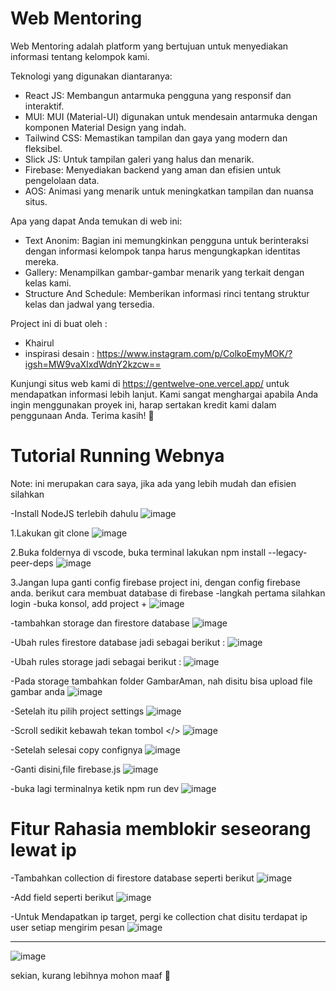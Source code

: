 # Web Mentoring
Web Mentoring adalah platform yang bertujuan untuk menyediakan informasi tentang kelompok kami. 

Teknologi yang digunakan diantaranya: 
- React JS: Membangun antarmuka pengguna yang responsif dan interaktif.
- MUI: MUI (Material-UI) digunakan untuk mendesain antarmuka dengan komponen Material Design yang indah.
- Tailwind CSS: Memastikan tampilan dan gaya yang modern dan fleksibel.
- Slick JS: Untuk tampilan galeri yang halus dan menarik.
- Firebase: Menyediakan backend yang aman dan efisien untuk pengelolaan data.
- AOS: Animasi yang menarik untuk meningkatkan tampilan dan nuansa situs.

Apa yang dapat Anda temukan di web ini:
- Text Anonim: Bagian ini memungkinkan pengguna untuk berinteraksi dengan informasi kelompok tanpa harus mengungkapkan identitas mereka.
- Gallery: Menampilkan gambar-gambar menarik yang terkait dengan kelas kami.
- Structure And Schedule: Memberikan informasi rinci tentang struktur kelas dan jadwal yang tersedia.

Project ini di buat oleh :
- Khairul
- inspirasi desain : https://www.instagram.com/p/ColkoEmyMOK/?igsh=MW9vaXIxdWdnY2kzcw==

Kunjungi situs web kami di https://gentwelve-one.vercel.app/ untuk mendapatkan informasi lebih lanjut. Kami sangat menghargai apabila Anda ingin menggunakan proyek ini, harap sertakan kredit kami dalam penggunaan Anda. Terima kasih! 🙏

# Tutorial Running Webnya 
Note: ini merupakan cara saya, jika ada yang lebih mudah dan efisien silahkan

-Install NodeJS terlebih dahulu
![image](https://github.com/EkiZR/Web-Kelas-V2/assets/92925560/59fd1565-d706-47b0-95e2-691b8081aa7b)

1.Lakukan git clone ![image](https://github.com/EkiZR/Web-Kelas-V2/assets/92925560/8f881d1e-353a-47b8-ac6f-fec60c1037dd)

2.Buka foldernya di vscode, buka terminal lakukan npm install --legacy-peer-deps
![image](https://github.com/EkiZR/Web-Kelas-V2/assets/92925560/6d19e7c6-d3cd-457d-9274-7f3058d34bbc)

3.Jangan lupa ganti config firebase project ini, dengan config firebase anda. berikut cara membuat database di firebase
 -langkah pertama silahkan login
 -buka konsol, add project + 
 ![image](https://github.com/EkiZR/Web-Kelas-V2/assets/92925560/35465dfb-ebe7-454f-8257-03ce9d88ac22)
 
-tambahkan storage dan firestore database 
![image](https://github.com/EkiZR/Web-Kelas-V2/assets/92925560/4f770bd6-998d-44a4-b836-1881bd021944)

-Ubah rules firestore database jadi sebagai berikut :
![image](https://github.com/EkiZR/Web-Kelas-V2/assets/92925560/183df580-a341-4cf1-8769-3384ea4f9bab)

-Ubah rules storage jadi sebagai berikut :
![image](https://github.com/EkiZR/Web-Kelas-V2/assets/92925560/507b523e-7d41-4ed5-a875-0d82aac70f6a)

-Pada storage tambahkan folder GambarAman, nah disitu bisa upload file gambar anda
![image](https://github.com/EkiZR/Web-Kelas-V2/assets/92925560/1f3fa75e-2478-4f08-bc9a-a5db7602cc95)

-Setelah itu pilih project settings
![image](https://github.com/EkiZR/Web-Kelas-V2/assets/92925560/677341d3-5b0e-48a7-ae22-f13d26395852)

-Scroll sedikit kebawah tekan tombol </>
![image](https://github.com/EkiZR/Web-Kelas-V2/assets/92925560/a02a3656-9118-4a46-8955-115441cbf42b)

-Setelah selesai copy confignya 
![image](https://github.com/EkiZR/Web-Kelas-V2/assets/92925560/a79ecd78-dd08-4b32-9557-3f599001d739)

-Ganti disini,file firebase.js
![image](https://github.com/EkiZR/Web-Kelas-V2/assets/92925560/c69386fe-814b-4ae5-b526-4ca2ea0414fa)

-buka lagi terminalnya ketik npm run dev
![image](https://github.com/EkiZR/Web-Kelas-V2/assets/92925560/7802b25c-fa5a-4037-a8c2-c36e165159e1)

# Fitur Rahasia memblokir seseorang lewat ip
-Tambahkan collection di firestore database seperti berikut
![image](https://github.com/EkiZR/Web-Kelas-V2/assets/92925560/f92ee3db-9946-4b80-8a09-1ff91a2e9341)

-Add field seperti berikut 
![image](https://github.com/EkiZR/Web-Kelas-V2/assets/92925560/59da4808-8d88-4172-9d23-2b7fbc3e5f9b)

-Untuk Mendapatkan ip target, pergi ke collection chat disitu terdapat ip user setiap mengirim pesan
![image](https://github.com/EkiZR/Web-Kelas-V2/assets/92925560/4e8e29ff-fe7a-4ce6-b771-c62cfe0ccc5e)

------
![image](https://github.com/EkiZR/Web-Kelas-V2/assets/92925560/da0b81c4-a8ff-4f64-a32e-ae4ab59925f2)


sekian, kurang lebihnya mohon maaf 🙏
